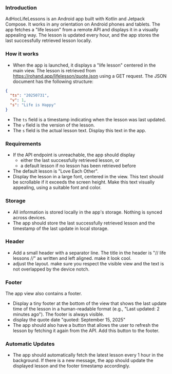 ### Introduction
AdHocLifeLessons is an Android app built with Kotlin and Jetpack Compose. It works in any orientation on Android phones and tablets. The app fetches a "life lesson" from a remote API and displays it in a visually appealing way. The lesson is updated every hour, and the app stores the last successfully retrieved lesson locally.

### How it works
- When the app is launched, it displays a "life lesson" centered in the main view. The lesson is retrieved from https://rohand.app/lifelesson/quote.json using a GET request.
  The JSON document has the following structure:
```json
{
  "ts": "20250731",
  "v": 1,
  "s": "Life is Happy"
}
```
- The `ts` field is a timestamp indicating when the lesson was last updated.
- The `v` field is the version of the lesson.
- The `s` field is the actual lesson text. Display this text in the app.

### Requirements
- If the API endpoint is unreachable, the app should display
    - either the last successfully retrieved lesson, or
    - a default lesson if no lesson has been retrieved before
- The default lesson is "Love Each Other".
- Display the lesson in a large font, centered in the view. This text should be scrollable if it exceeds the screen height. Make this text visually appealing, using a suitable font and color.

### Storage
- All information is stored locally in the app's storage. Nothing is synced across devices.
- The app should store the last successfully retrieved lesson and the timestamp of the last update in local storage.

### Header

- Add a small header with a separator line. The title in the header is "// life lessons //" as written and left aligned. make it look cool.
- adjust the layout. make sure you respect the visible view and the text is not overlapped by the device notch.

### Footer
The app view also contains a footer.
- Display a tiny footer at the bottom of the view that shows the last update time of the lesson in a human-readable format (e.g., "Last updated: 2 minutes ago"). The footer is always visible.
- display the quote date "quoted: September 15, 2025"
- The app should also have a button that allows the user to refresh the lesson by fetching it again from the API. Add this button to the footer.

### Automatic Updates
- The app should automatically fetch the latest lesson every 1 hour in the background. If there is a new message, the app should update the displayed lesson and the footer timestamp accordingly.
